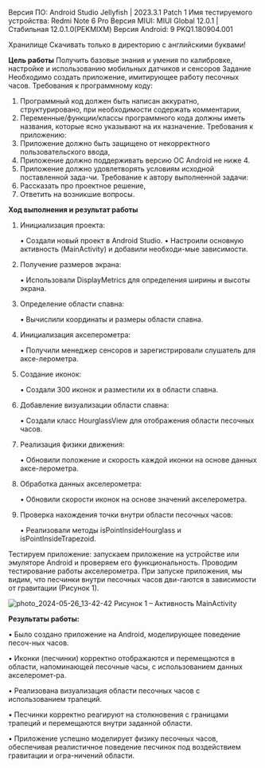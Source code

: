 Версия ПО: Android Studio Jellyfish | 2023.3.1 Patch 1
Имя тестируемого устройства:
Redmi Note 6 Pro
Версия MIUI:
MIUI Global 12.0.1 |
Стабильная
12.0.1.0(PEKMIXM)
Версия Android: 
9 PKQ1.180904.001

Хранилище
Скачивать только в директорию с английскими буквами!

**Цель работы**
Получить базовые знания и умения по калибровке, настройке и использованию мобильных датчиков и сенсоров
Задание
Необходимо создать приложение, имитирующее работу песочных часов.
Требования к программному коду:
1)	Программный код должен быть написан аккуратно, структурировано, при необходимости содержать комментарии,
2)	Переменные/функции/классы программного кода должны иметь названия, которые ясно указывают на их назначение.
Требования к приложению:
1)	Приложение должно быть защищено от некорректного пользовательского ввода,
2)	Приложение должно поддерживать версию ОС Android не ниже 4.
3)	Приложение должно удовлетворять условиям исходной поставленной зада-чи.
Требование к автору выполненной задачи:
1)	Рассказать про проектное решение,
2)	Ответить на возникшие вопросы.
 
**Ход выполнения и результат работы**

1)	Инициализация проекта:

    •	Создали новый проект в Android Studio.
    •	Настроили основную активность (MainActivity) и добавили необходи-мые зависимости.

2)	Получение размеров экрана:

    •	Использовали DisplayMetrics для определения ширины и высоты экрана.

3)	Определение области спавна:

    •	Вычислили координаты и размеры области спавна.

4)	Инициализация акселерометра:

    •	Получили менеджер сенсоров и зарегистрировали слушатель для аксе-лерометра.

5)	Создание иконок:

    •	Создали 300 иконок и разместили их в области спавна.

6)	Добавление визуализации области спавна:

    •	Создали класс HourglassView для отображения области песочных часов.

7)	Реализация физики движения:

    •	Обновили положение и скорость каждой иконки на основе данных аксе-лерометра.

8)	Обработка данных акселерометра:

    •	Обновили скорости иконок на основе значений акселерометра.

9)	Проверка нахождения точки внутри области песочных часов:

    •	Реализовали методы isPointInsideHourglass и isPointInsideTrapezoid.

Тестируем приложение: запускаем приложение на устройстве или эмуляторе Android и проверяем его функциональность. Проводим тестирование работы акселерометра. 
При запуске приложения, мы видим, что песчинки внутри песочных часов дви-гаются в зависимости от гравитации (Рисунок 1).

 ![photo_2024-05-26_13-42-42](https://github.com/nuafirytiasewo/Hourglass-accelerometer/assets/103138302/7da11f92-80c0-45e6-8f33-c7dde9392d06)
Рисунок 1 – Активность MainActivity

**Результаты работы:**

•	Было создано приложение на Android, моделирующее поведение песоч-ных часов.

•	Иконки (песчинки) корректно отображаются и перемещаются в области, напоминающей песочные часы, с использованием данных акселеромет-ра.

•	Реализована визуализация области песочных часов с использованием трапеций.

•	Песчинки корректно реагируют на столкновения с границами трапеций и перемещаются внутри заданной области.

•	Приложение успешно моделирует физику песочных часов, обеспечивая реалистичное поведение песчинок под воздействием гравитации и огра-ничений области.
